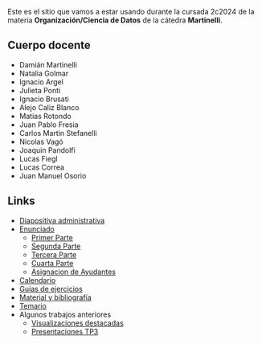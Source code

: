 Este es el sitio que vamos a estar usando durante la cursada 2c2024 de la materia **Organización/Ciencia de Datos** de la cátedra **Martinelli**.

## Cuerpo docente

* Damián Martinelli
* Natalia Golmar
* Ignacio Argel
* Julieta Ponti
* Ignacio Brusati
* Alejo Caliz Blanco
* Matias Rotondo
* Juan Pablo Fresia
* Carlos Martin Stefanelli
* Nicolas Vagó
* Joaquin Pandolfi
* Lucas Fiegl
* Lucas Correa
* Juan Manuel Osorio

## Links

* [Diapositiva administrativa](https://docs.google.com/presentation/d/1nDd3bnu_YrViRGqyInx__iT78UD0DW_ycdj84nVSiQo/edit?usp=sharing)
* [Enunciado](consigna_tp_2c2024.md)
  * [Primer Parte](consigna_tp_2c2024.md#primera-entrega-analisis-exploratorio)
  * [Segunda Parte](consigna_tp_2c2024.md#segunda-entrega-visualizaciones)
  * [Tercera Parte](consigna_tp_2c2024.md#tercera-entrega-spark)
  * [Cuarta Parte](consigna_tp_2c2024.md#cuarta-entrega-machine-learning)
  * [Asignacion de Ayudantes](consigna_tp_2c2024.md#asignaciones-de-ayudantes)  
* [Calendario](calendario_2025_1c.md)
* [Guías de ejercicios](/guias)
* [Material y bibliografía](materiales.md)
* [Temario](temario.md)
* Algunos trabajos anteriores
  * [Visualizaciones destacadas](visualizaciones.md)
  * [Presentaciones TP3](tps4.md)
